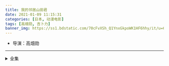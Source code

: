 ```yaml
---
title: 我的邻居山田君
date: 2021-01-09 11:15:31
categories: [日本, 动漫电影]
tags: [高畑勋, 吉卜力]
banner_img: https://ss1.bdstatic.com/70cFvXSh_Q1YnxGkpoWK1HF6hhy/it/u=607172406,1678494217&fm=26&gp=0.jpg
---
```

* 导演：高畑勋
---
<!-- more -->
<details>
<summary>全集</summary>
{% dplayer "url:https://2.mhbobo.com/20190721/8Cv3lCVJ/index.m3u8" "type:hls" %}
</details>
